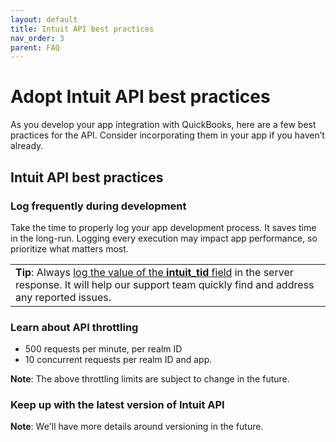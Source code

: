 ```yaml
---
layout: default
title: Intuit API best practices
nav_order: 3
parent: FAQ
---
```


# Adopt Intuit API best practices

As you develop your app integration with QuickBooks, here are a few best practices for the API. Consider incorporating them in your app if you haven’t already.



## Intuit API best practices


### Log frequently during development

Take the time to properly log your app development process. It saves time in the long-run. Logging every execution may impact app performance, so prioritize what matters most.

<table>
<tr>
<td><strong>Tip</strong>: Always <a href="../../faq/error-handling/">log the value of the <strong>intuit_tid</strong> field</a> in the server response. It will help our support team quickly find and address any reported issues.
</td>
</tr>
</table>


### Learn about API throttling

- 500 requests per minute, per realm ID
- 10 concurrent requests per realm ID and app.

**Note**: The above throttling limits are subject to change in the future. 



### Keep up with the latest version of Intuit API

**Note**: We'll have more details around versioning in the future.


